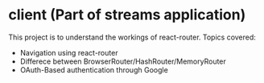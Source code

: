 # client (Part of streams application)

This project is to understand the workings of react-router. Topics covered:
* Navigation using react-router
* Differece between BrowserRouter/HashRouter/MemoryRouter
* OAuth-Based authentication through Google